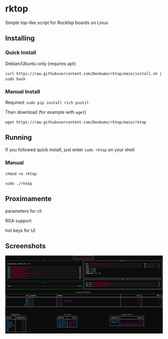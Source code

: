 # rktop
Simple top-like script for Rockhip boards on Linux

## Installing
### Quick Install 
Debian/Ubuntu only (requires apt):

`curl https://raw.githubusercontent.com/Donbumo/rktop/main/install.sh | sudo bash`

### Manual Install

Required:
`sudo pip install rich psutil`

Then download (for example with `wget`)

`wget https://raw.githubusercontent.com/Donbumo/rktop/main/rktop`

## Running

If you followed quick install, just enter `sudo rktop` on your shell

### Manual

`chmod +x rktop`

`sudo ./rktop`

## Proximamente

parameters for cli

RGA support 

hot keys for UI

## Screenshots

![Full View](full.png)
